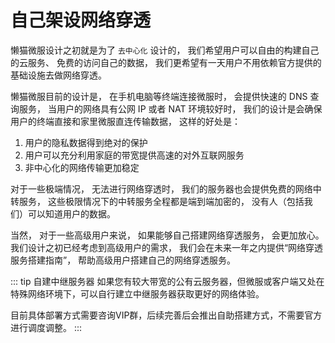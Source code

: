# 自己架设网络穿透
懒猫微服设计之初就是为了 `去中心化` 设计的， 我们希望用户可以自由的构建自己的云服务、 免费的访问自己的数据， 我们更希望有一天用户不用依赖官方提供的基础设施去做网络穿透。

懒猫微服目前的设计是， 在手机电脑等终端连接微服时， 会提供快速的 DNS 查询服务， 当用户的网络具有公网 IP 或者 NAT 环境较好时， 我们的设计是会确保用户的终端直接和家里微服直连传输数据， 这样的好处是：
1. 用户的隐私数据得到绝对的保护
2. 用户可以充分利用家庭的带宽提供高速的对外互联网服务
3. 非中心化的网络传输更加稳定

对于一些极端情况， 无法进行网络穿透时， 我们的服务器也会提供免费的网络中转服务， 这些极限情况下的中转服务全程都是端到端加密的， 没有人（包括我们）可以知道用户的数据。

当然， 对于一些高级用户来说， 如果能够自己搭建网络穿透服务， 会更加放心。 我们设计之初已经考虑到高级用户的需求， 我们会在未来一年之内提供“网络穿透服务搭建指南”， 帮助高级用户搭建自己的网络穿透服务。

::: tip 自建中继服务器
如果您有较大带宽的公有云服务器，但微服或客户端又处在特殊网络环境下，可以自行建立中继服务器获取更好的网络体验。

目前具体部署方式需要咨询VIP群，后续完善后会推出自助搭建方式，不需要官方进行调度调整。
:::

